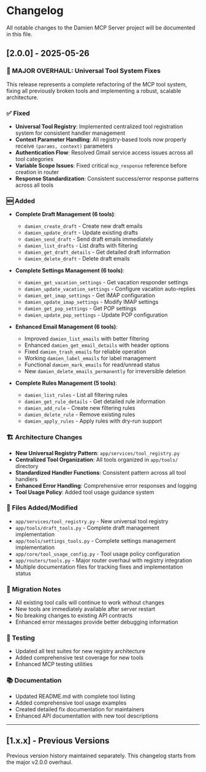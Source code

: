 # Changelog

All notable changes to the Damien MCP Server project will be documented in this file.

## [2.0.0] - 2025-05-26

### 🔧 MAJOR OVERHAUL: Universal Tool System Fixes

This release represents a complete refactoring of the MCP tool system, fixing all previously broken tools and implementing a robust, scalable architecture.

### ✅ Fixed
- **Universal Tool Registry**: Implemented centralized tool registration system for consistent handler management
- **Context Parameter Handling**: All registry-based tools now properly receive `(params, context)` parameters
- **Authentication Flow**: Resolved Gmail service access issues across all tool categories
- **Variable Scope Issues**: Fixed critical `mcp_response` reference before creation in router
- **Response Standardization**: Consistent success/error response patterns across all tools

### 🆕 Added
- **Complete Draft Management (6 tools)**:
  - `damien_create_draft` - Create new draft emails
  - `damien_update_draft` - Update existing drafts  
  - `damien_send_draft` - Send draft emails immediately
  - `damien_list_drafts` - List drafts with filtering
  - `damien_get_draft_details` - Get detailed draft information
  - `damien_delete_draft` - Delete draft emails

- **Complete Settings Management (6 tools)**:
  - `damien_get_vacation_settings` - Get vacation responder settings
  - `damien_update_vacation_settings` - Configure vacation auto-replies
  - `damien_get_imap_settings` - Get IMAP configuration
  - `damien_update_imap_settings` - Modify IMAP settings
  - `damien_get_pop_settings` - Get POP settings
  - `damien_update_pop_settings` - Update POP configuration

- **Enhanced Email Management (6 tools)**:
  - Improved `damien_list_emails` with better filtering
  - Enhanced `damien_get_email_details` with header options
  - Fixed `damien_trash_emails` for reliable operation
  - Working `damien_label_emails` for label management
  - Functional `damien_mark_emails` for read/unread status
  - New `damien_delete_emails_permanently` for irreversible deletion

- **Complete Rules Management (5 tools)**:
  - `damien_list_rules` - List all filtering rules
  - `damien_get_rule_details` - Get detailed rule information
  - `damien_add_rule` - Create new filtering rules
  - `damien_delete_rule` - Remove existing rules
  - `damien_apply_rules` - Apply rules with dry-run support

### 🏗️ Architecture Changes
- **New Universal Registry Pattern**: `app/services/tool_registry.py`
- **Centralized Tool Organization**: All tools organized in `app/tools/` directory
- **Standardized Handler Functions**: Consistent pattern across all tool handlers
- **Enhanced Error Handling**: Comprehensive error responses and logging
- **Tool Usage Policy**: Added tool usage guidance system

### 📁 Files Added/Modified
- `app/services/tool_registry.py` - New universal tool registry
- `app/tools/draft_tools.py` - Complete draft management implementation
- `app/tools/settings_tools.py` - Complete settings management implementation
- `app/core/tool_usage_config.py` - Tool usage policy configuration
- `app/routers/tools.py` - Major router overhaul with registry integration
- Multiple documentation files for tracking fixes and implementation status

### 🔄 Migration Notes
- All existing tool calls will continue to work without changes
- New tools are immediately available after server restart
- No breaking changes to existing API contracts
- Enhanced error messages provide better debugging information

### 🧪 Testing
- Updated all test suites for new registry architecture
- Added comprehensive test coverage for new tools
- Enhanced MCP testing utilities

### 📚 Documentation
- Updated README.md with complete tool listing
- Added comprehensive tool usage examples
- Created detailed fix documentation for maintainers
- Enhanced API documentation with new tool descriptions

---

## [1.x.x] - Previous Versions

Previous version history maintained separately. This changelog starts from the major v2.0.0 overhaul.
